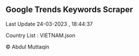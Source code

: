 

## Google Trends Keywords Scraper 
 
Last Update 24-03-2023 , 18:44:37

Country List :
VIETNAM.json



© Abdul Muttaqin 
